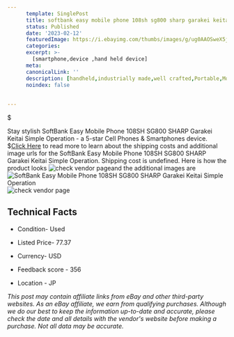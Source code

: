 ```yaml
---
      template: SinglePost
      title: softbank easy mobile phone 108sh sg800 sharp garakei keitai simple operation
      status: Published
      date: '2023-02-12'
      featuredImage: https://i.ebayimg.com/thumbs/images/g/ug0AAOSweX5j6I8D/s-l225.jpg
      categories: 
      excerpt: >-
        [smartphone,device ,hand held device]
      meta:
      canonicalLink: ''
      description: [handheld,industrially made,well crafted,Portable,Mobile,Compact,Convenient,Lightweight,Maneuverable,Man-portable,Miniature,Carriable,Hand-held,Light,Holdable,Transportable,Mobile device,Pocket-sized,On-the-go,Wireless,Cordless,Compact size,Convenient size, smartphone,device ,hand held device]
      noindex: false
      
        
---
```

$

Stay stylish SoftBank Easy Mobile Phone 108SH SG800 SHARP Garakei Keitai Simple Operation - a 5-star Cell Phones & Smartphones device.
$[Click Here](https://www.ebay.com/itm/304802341865?hash=item46f7a2a3e9%3Ag%3Aug0AAOSweX5j6I8D&mkevt=1&mkcid=1&mkrid=711-53200-19255-0&campid=%253CePNCampaignId%253E&customid=%253CreferenceId%253E&toolid=10049) to read more to learn about the shipping costs and additional image urls for the SoftBank Easy Mobile Phone 108SH SG800 SHARP Garakei Keitai Simple Operation. Shipping cost is undefined. Here is how the product looks ![check vendor page](https://i.ebayimg.com/thumbs/images/g/ug0AAOSweX5j6I8D/s-l225.jpg)and the additional images are![SoftBank Easy Mobile Phone 108SH SG800 SHARP Garakei Keitai Simple Operation](https://i.ebayimg.com/images/g/ug0AAOSweX5j6I8D/s-l1200.jpg)![check vendor page](https://origin-galleryplus.ebayimg.com/ws/web/304802341865_2_0_1/225x225.jpg,https://origin-galleryplus.ebayimg.com/ws/web/304802341865_3_0_1/225x225.jpg,https://origin-galleryplus.ebayimg.com/ws/web/304802341865_4_0_1/225x225.jpg,https://origin-galleryplus.ebayimg.com/ws/web/304802341865_5_0_1/225x225.jpg,https://origin-galleryplus.ebayimg.com/ws/web/304802341865_6_0_1/225x225.jpg,https://origin-galleryplus.ebayimg.com/ws/web/304802341865_7_0_1/225x225.jpg,https://origin-galleryplus.ebayimg.com/ws/web/304802341865_8_0_1/225x225.jpg)



 ## Technical Facts 



     
      

 - Condition- Used 


      

 - Listed Price- 77.37 


      

 - Currency- USD 


      

 - Feedback score - 356 


      

 - Location - JP 


      
      

 *_This post may contain affiliate links from eBay and other third-party websites. As an eBay affiliate, we earn from qualifying purchases. Although we do our best to keep the information up-to-date and accurate, please check the date and all details with the vendor's website before making a purchase. Not all data may be accurate._*







